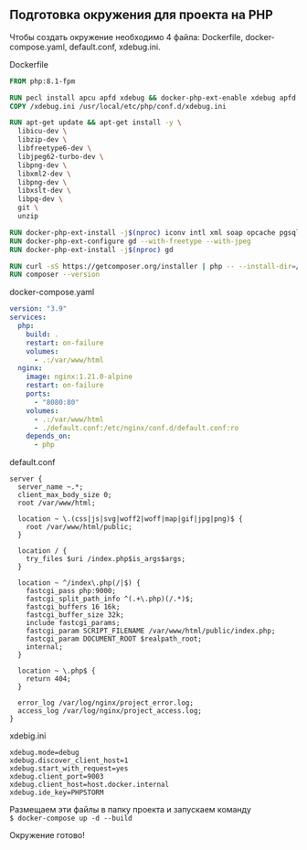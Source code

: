 ## Подготовка окружения для проекта на РНР

Чтобы создать окружение необходимо 4 файла: Dockerfile, docker-compose.yaml, default.conf, xdebug.ini.

Dockerfile
```dockerfile
FROM php:8.1-fpm

RUN pecl install apcu apfd xdebug && docker-php-ext-enable xdebug apfd
COPY /xdebug.ini /usr/local/etc/php/conf.d/xdebug.ini

RUN apt-get update && apt-get install -y \
  libicu-dev \
  libzip-dev \
  libfreetype6-dev \
  libjpeg62-turbo-dev \
  libpng-dev \
  libxml2-dev \
  libpng-dev \
  libxslt-dev \
  libpq-dev \
  git \
  unzip

RUN docker-php-ext-install -j$(nproc) iconv intl xml soap opcache pgsql pdo pdo_pgsql zip xsl  
RUN docker-php-ext-configure gd --with-freetype --with-jpeg
RUN docker-php-ext-install -j$(nproc) gd

RUN curl -sS https://getcomposer.org/installer | php -- --install-dir=/usr/local/bin --filename=composer
RUN composer --version
```
docker-compose.yaml
```yaml
version: "3.9"
services:
  php:
    build: .
    restart: on-failure
    volumes:
      - .:/var/www/html
  nginx:
    image: nginx:1.21.0-alpine
    restart: on-failure
    ports:
      - "8080:80"
    volumes:
      - .:/var/www/html
      - ./default.conf:/etc/nginx/conf.d/default.conf:ro
    depends_on:
      - php
```
default.conf
```nginx
server {
  server_name ~.*;
  client_max_body_size 0;
  root /var/www/html;

  location ~ \.(css|js|svg|woff2|woff|map|gif|jpg|png)$ {
    root /var/www/html/public;
  }

  location / {
    try_files $uri /index.php$is_args$args;
  }

  location ~ ^/index\.php(/|$) {
    fastcgi_pass php:9000;
    fastcgi_split_path_info ^(.+\.php)(/.*)$;
    fastcgi_buffers 16 16k;
    fastcgi_buffer_size 32k;
    include fastcgi_params;
    fastcgi_param SCRIPT_FILENAME /var/www/html/public/index.php;
    fastcgi_param DOCUMENT_ROOT $realpath_root;
    internal;
  }
  
  location ~ \.php$ {
    return 404;
  }

  error_log /var/log/nginx/project_error.log;
  access_log /var/log/nginx/project_access.log;
}
```
xdebig.ini
```
xdebug.mode=debug
xdebug.discover_client_host=1
xdebug.start_with_request=yes
xdebug.client_port=9003
xdebug.client_host=host.docker.internal
xdebug.ide_key=PHPSTORM
```
Размещаем эти файлы в папку проекта и запускаем команду  
`$ docker-compose up -d --build`

Окружение готово!
